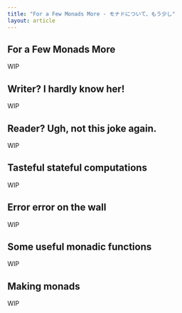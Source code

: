 ```yaml
---
title: "For a Few Monads More - モナドについて、もう少し"
layout: article
---
```




## For a Few Monads More

WIP



## Writer? I hardly know her!

WIP



## Reader? Ugh, not this joke again.

WIP



## Tasteful stateful computations

WIP



## Error error on the wall

WIP



## Some useful monadic functions

WIP



## Making monads

WIP



